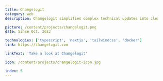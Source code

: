 ```yaml
---
title: Changelogit
category: web
description: Changelogit simplifies complex technical updates into clear and accessible messages, bridging the gap between technical and non-technical teams. Save time, enhance collaboration, strengthen security, and optimize performance with Changelogit. Make your technical updates impactful and seamless.

picture: /content/projects/changelogit.png
date: Since Oct. 2023

technologies: ['typescript', 'nextjs', 'tailwindcss', 'docker']
link: https://changelogit.com

linkText: 'Take a look at Changelogit'

icon: /content/projects/changelogit-icon.jpg

index: 5
---
```

